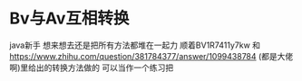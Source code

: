 # Bv与Av互相转换
java新手
想来想去还是把所有方法都堆在一起力
顺着BV1R7411y7kw 和 https://www.zhihu.com/question/381784377/answer/1099438784 (都是大佬啊)里给出的转换方法做的
可以当作一个练习把
